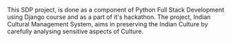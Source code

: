 This SDP project, is done as a component of Python Full Stack Development using Django course and as a part of it's hackathon. The project, Indian Cultural Management System, aims in
preserving the Indian Culture by carefully analysing sensitive aspects of Culture.
